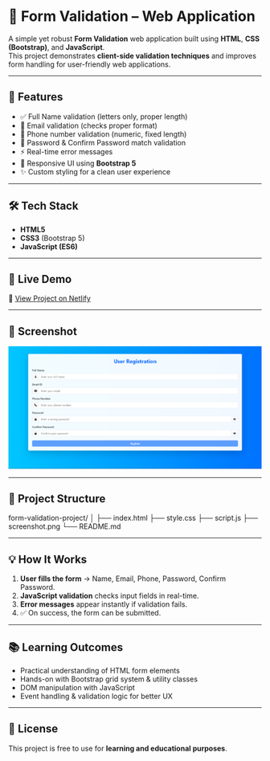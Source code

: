 # 📝 Form Validation – Web Application  

A simple yet robust **Form Validation** web application built using **HTML**, **CSS (Bootstrap)**, and **JavaScript**.  
This project demonstrates **client-side validation techniques** and improves form handling for user-friendly web applications.  

---

## 📌 Features  
- ✅ Full Name validation (letters only, proper length)  
- 📧 Email validation (checks proper format)  
- 📱 Phone number validation (numeric, fixed length)  
- 🔑 Password & Confirm Password match validation  
- ⚡ Real-time error messages  
- 🎨 Responsive UI using **Bootstrap 5**  
- ✨ Custom styling for a clean user experience  

---

## 🛠️ Tech Stack  
- **HTML5**  
- **CSS3** (Bootstrap 5)  
- **JavaScript (ES6)**  

---

## 🚀 Live Demo  
🔗 [View Project on Netlify](https://shreyas-js-validation.netlify.app/)  

---

## 📸 Screenshot  
![Form Validation Screenshot](screenshot.png)  

---

## 📂 Project Structure  
form-validation-project/
│
├── index.html
├── style.css
├── script.js
├── screenshot.png
└── README.md

---

## 💡 How It Works  
1. **User fills the form** → Name, Email, Phone, Password, Confirm Password.  
2. **JavaScript validation** checks input fields in real-time.  
3. **Error messages** appear instantly if validation fails.  
4. ✅ On success, the form can be submitted.  

---

## 📚 Learning Outcomes  
- Practical understanding of HTML form elements  
- Hands-on with Bootstrap grid system & utility classes  
- DOM manipulation with JavaScript  
- Event handling & validation logic for better UX  

---

## 📜 License  
This project is free to use for **learning and educational purposes**.
